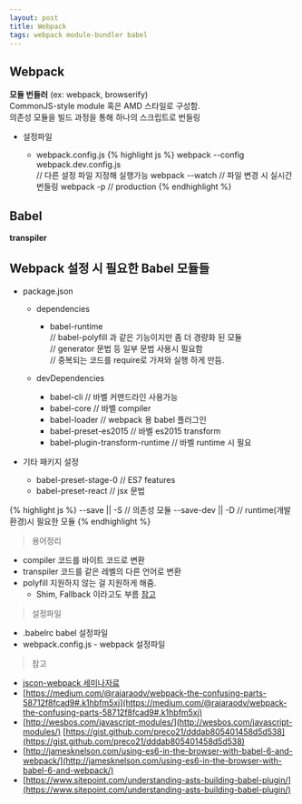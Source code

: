 ```yaml
---
layout: post
title: Webpack
tags: webpack module-bundler babel
---
```


## Webpack

**모듈 번들러** (ex: webpack, browserify)<br>
CommonJS-style module 혹은 AMD 스타일로 구성함.<br>
의존성 모듈을 빌드 과정을 통해 하나의 스크립트로 번들링<br>

- 설정파일

  - webpack.config.js
{% highlight js %}
webpack --config webpack.dev.config.js  
// 다른 설정 파일 지정해 실행가능
webpack --watch   // 파일 변경 시 실시간 번들링
webpack -p  // production
{% endhighlight %}


## Babel

**transpiler**

## Webpack 설정 시 필요한 Babel 모듈들

- package.json

  - dependencies

    - babel-runtime<br>
  // babel-polyfill 과 같은 기능이지만 좀 더 경량화 된 모듈<br>
  // generator 문법 등 일부 문법 사용시 필요함<br>
  // 중복되는 코드를 require로 가져와 실행 하게 만듬.

  - devDependencies

    - babel-cli                       // 바벨 커맨드라인 사용가능
    - babel-core                      // 바벨 compiler
    - babel-loader                    // webpack 용 babel 플러그인
    - babel-preset-es2015             // 바벨 es2015 transform
    - babel-plugin-transform-runtime  // 바벨 runtime 시 필요


- 기타 패키지 설정

  - babel-preset-stage-0            // ES7 features
  - babel-preset-react              // jsx 문법

{% highlight js %}
--save || -S     // 의존성 모듈
--save-dev || -D // runtime(개발환경)시 필요한 모듈
{% endhighlight %}


> 용어정리

- compiler 코드를 바이트 코드로 변환
- transpiler 코드를 같은 레벨의 다른 언어로 변환
- polyfill 지원하지 않는 걸 지원하게 해줌.
  - Shim, Fallback 이라고도 부름 [참고](http://webguru.pe.kr/?p=345)

> 설정파일

- .babelrc babel 설정파일
- webpack.config.js - webpack 설정파일

> 참고

- [jscon-webpack 세미나자료](http://slides.com/odyss/webpack#/)
- [https://medium.com/@rajaraodv/webpack-the-confusing-parts-58712f8fcad9#.k1hbfm5xj](https://medium.com/@rajaraodv/webpack-the-confusing-parts-58712f8fcad9#.k1hbfm5xj)
- [http://wesbos.com/javascript-modules/](http://wesbos.com/javascript-modules/) [https://gist.github.com/preco21/dddab805401458d5d538](https://gist.github.com/preco21/dddab805401458d5d538)
- [http://jamesknelson.com/using-es6-in-the-browser-with-babel-6-and-webpack/](http://jamesknelson.com/using-es6-in-the-browser-with-babel-6-and-webpack/)
- [https://www.sitepoint.com/understanding-asts-building-babel-plugin/](https://www.sitepoint.com/understanding-asts-building-babel-plugin/)

